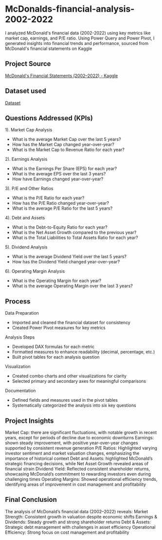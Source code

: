 # McDonalds-financial-analysis-2002-2022
I analyzed McDonald's financial data (2002-2022) using key metrics like market cap, earnings, and P/E ratio. Using Power Query and Power Pivot, I generated insights into financial trends and performance, sourced from McDonald's financial statements on Kaggle
## Project Source
<a href="https://www.kaggle.com/datasets/mikhail1681/mcdonalds-financial-statements-2002-2022">McDonald's Financial Statements (2002–2022) - Kaggle<a/>
## Dataset used
<a href="https://github.com/frimyutama/mcdonalds-financial-analysis-2002-2022/blob/main/McD%20Finstat.xlsx">Dataset<a/>

## Questions Addressed (KPIs)
1). Market Cap Analysis
 - What is the average Market Cap over the last 5 years?
 - How has the Market Cap changed year-over-year?
 - What is the Market Cap to Revenue Ratio for each year?

2). Earnings Analysis
 - What is the Earnings Per Share (EPS) for each year?
 - What is the average EPS over the last 3 years?
 - How have Earnings changed year-over-year?

3). P/E and Other Ratios
 - What is the P/E Ratio for each year?
 - How has the P/E Ratio changed year-over-year?
 - What is the average P/E Ratio for the last 5 years?

4). Debt and Assets
 - What is the Debt-to-Equity Ratio for each year?
 - What is the Net Asset Growth compared to the previous year?
 - What is the Total Liabilities to Total Assets Ratio for each year?

5). Dividend Analysis
 - What is the average Dividend Yield over the last 5 years?
 - How has the Dividend Yield changed year-over-year?

6). Operating Margin Analysis
 - What is the Operating Margin for each year?
 - What is the average Operating Margin over the last 3 years?

## Process
Data Preparation
 - Imported and cleaned the financial dataset for consistency
 - Created Power Pivot measures for key metrics

Analysis Steps
 - Developed DAX formulas for each metric
 - Formatted measures to enhance readability (decimal, percentage, etc.)
 - Built pivot tables for each analysis question

Visualization
 - Created combo charts and other visualizations for clarity
 - Selected primary and secondary axes for meaningful comparisons

Documentation
 - Defined fields and measures used in the pivot tables
 - Systematically categorized the analysis into six key questions

## Project Insights
Market Cap: there are significant fluctuations, with notable growth in recent years, except for periods of decline due to economic downturns
Earnings: shown steady improvement, with positive year-over-year changes supported by consistent revenue generation
P/E Ratios: Highlighted varying investor sentiment and market valuation changes, emphasizing the importance of historical context
Debt and Assets: highlighted McDonald’s strategic financing decisions, while Net Asset Growth revealed areas of financial strain
Dividend Yield: Reflected consistent shareholder returns, showcasing McDonald’s commitment to rewarding investors even during challenging times
Operating Margins: Showed operational efficiency trends, identifying areas of improvement in cost management and profitability

## Final Conclusion
The analysis of McDonald’s financial data (2002–2022) reveals:
Market Strength: Consistent growth in valuation despite economic shifts
Earnings & Dividends: Steady growth and strong shareholder returns
Debt & Assets: Strategic debt management with challenges in asset efficiency
Operational Efficiency: Strong focus on cost management and profitability
